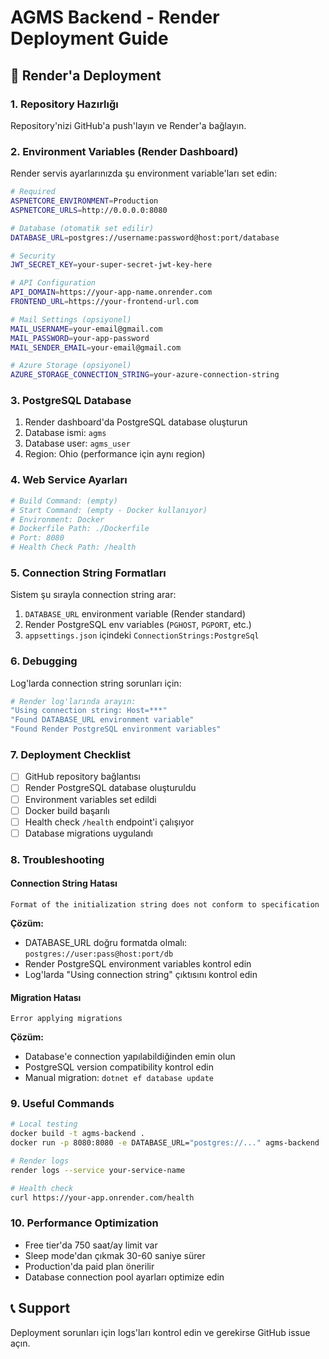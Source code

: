 # AGMS Backend - Render Deployment Guide

## 🚀 Render'a Deployment

### 1. Repository Hazırlığı
Repository'nizi GitHub'a push'layın ve Render'a bağlayın.

### 2. Environment Variables (Render Dashboard)
Render servis ayarlarınızda şu environment variable'ları set edin:

```bash
# Required
ASPNETCORE_ENVIRONMENT=Production
ASPNETCORE_URLS=http://0.0.0.0:8080

# Database (otomatik set edilir)
DATABASE_URL=postgres://username:password@host:port/database

# Security
JWT_SECRET_KEY=your-super-secret-jwt-key-here

# API Configuration
API_DOMAIN=https://your-app-name.onrender.com
FRONTEND_URL=https://your-frontend-url.com

# Mail Settings (opsiyonel)
MAIL_USERNAME=your-email@gmail.com
MAIL_PASSWORD=your-app-password
MAIL_SENDER_EMAIL=your-email@gmail.com

# Azure Storage (opsiyonel)
AZURE_STORAGE_CONNECTION_STRING=your-azure-connection-string
```

### 3. PostgreSQL Database
1. Render dashboard'da PostgreSQL database oluşturun
2. Database ismi: `agms`
3. Database user: `agms_user`
4. Region: Ohio (performance için aynı region)

### 4. Web Service Ayarları
```yaml
# Build Command: (empty)
# Start Command: (empty - Docker kullanıyor)
# Environment: Docker
# Dockerfile Path: ./Dockerfile
# Port: 8080
# Health Check Path: /health
```

### 5. Connection String Formatları

Sistem şu sırayla connection string arar:
1. `DATABASE_URL` environment variable (Render standard)
2. Render PostgreSQL env variables (`PGHOST`, `PGPORT`, etc.)
3. `appsettings.json` içindeki `ConnectionStrings:PostgreSql`

### 6. Debugging

Log'larda connection string sorunları için:
```bash
# Render log'larında arayın:
"Using connection string: Host=***"
"Found DATABASE_URL environment variable"
"Found Render PostgreSQL environment variables"
```

### 7. Deployment Checklist
- [ ] GitHub repository bağlantısı
- [ ] Render PostgreSQL database oluşturuldu
- [ ] Environment variables set edildi
- [ ] Docker build başarılı
- [ ] Health check `/health` endpoint'i çalışıyor
- [ ] Database migrations uygulandı

### 8. Troubleshooting

#### Connection String Hatası
```
Format of the initialization string does not conform to specification
```
**Çözüm:** 
- DATABASE_URL doğru formatda olmalı: `postgres://user:pass@host:port/db`
- Render PostgreSQL environment variables kontrol edin
- Log'larda "Using connection string" çıktısını kontrol edin

#### Migration Hatası
```
Error applying migrations
```
**Çözüm:**
- Database'e connection yapılabildiğinden emin olun
- PostgreSQL version compatibility kontrol edin
- Manual migration: `dotnet ef database update`

### 9. Useful Commands

```bash
# Local testing
docker build -t agms-backend .
docker run -p 8080:8080 -e DATABASE_URL="postgres://..." agms-backend

# Render logs
render logs --service your-service-name

# Health check
curl https://your-app.onrender.com/health
```

### 10. Performance Optimization
- Free tier'da 750 saat/ay limit var
- Sleep mode'dan çıkmak 30-60 saniye sürer
- Production'da paid plan önerilir
- Database connection pool ayarları optimize edin

## 📞 Support
Deployment sorunları için logs'ları kontrol edin ve gerekirse GitHub issue açın. 